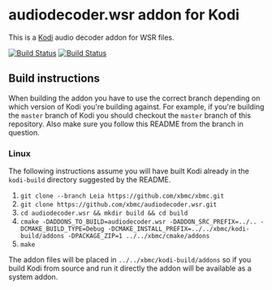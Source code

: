 # audiodecoder.wsr addon for Kodi

This is a [Kodi](http://kodi.tv) audio decoder addon for WSR files.

[![Build Status](https://travis-ci.org/xbmc/audiodecoder.wsr.svg?branch=master)](https://travis-ci.org/xbmc/audiodecoder.wsr)
[![Build Status](https://ci.appveyor.com/api/projects/status/github/xbmc/audiodecoder.wsr?svg=true)](https://ci.appveyor.com/project/xbmc/audiodecoder-wsr)

## Build instructions

When building the addon you have to use the correct branch depending on which version of Kodi you're building against. 
For example, if you're building the `master` branch of Kodi you should checkout the `master` branch of this repository. 
Also make sure you follow this README from the branch in question.

### Linux

The following instructions assume you will have built Kodi already in the `kodi-build` directory 
suggested by the README.

1. `git clone --branch Leia https://github.com/xbmc/xbmc.git`
2. `git clone https://github.com/xbmc/audiodecoder.wsr.git`
3. `cd audiodecoder.wsr && mkdir build && cd build`
4. `cmake -DADDONS_TO_BUILD=audiodecoder.wsr -DADDON_SRC_PREFIX=../.. -DCMAKE_BUILD_TYPE=Debug -DCMAKE_INSTALL_PREFIX=../../xbmc/kodi-build/addons -DPACKAGE_ZIP=1 ../../xbmc/cmake/addons`
5. `make`

The addon files will be placed in `../../xbmc/kodi-build/addons` so if you build Kodi from source and run it directly 
the addon will be available as a system addon.
